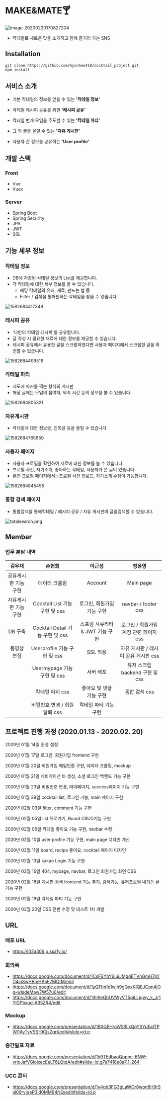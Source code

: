 # MAKE&MATE🍸

![image-20200220170827204](./README_IMG/image01.png)

- 칵테일로 새로운 맛을 소개하고 함께 즐기러 가는 SNS

  

## Installation

```git
git clone https://github.com/hyunhee418/cocktail_project.git
npm install
```



## 서비스 소개

- 기본 칵테일의 정보를 얻을 수 있는 **'칵테일 정보'**

- 칵테일 레시피 공유를 위한 **'레시피 공유'**

- 칵테일 번개 모임을 주도할 수 있는 **'칵테일 파티'**

- 그 외 글을 올릴 수 있는 **'자유 게시판'**

- 사용자 간 정보를 공유하는 **'User profile'**

  

## 개발 스택

### Front

* Vue
* Vuex



### Server

* Spring Boot
* Spring Security
* JPA
* JWT
* SSL



## 기능 세부 정보

### 칵테일 정보

- DB에 저장된 칵테일 정보의 List를 제공합니다.
- 각 칵테일에 대한 세부 정보를 볼 수 있습니다.
  - 해당 칵테일의 유래, 재료, 만드는 법 등
  - Filter / 검색을 통해원하는 칵테일을 찾을 수 있습니다. 

![1582684417348](./README_IMG/1582684417348.png)



### 레시피 공유

- '나만의 칵테일 레시피'를 공유합니다.
- 글 작성 시 필요한 재료에 대한 정보를 제공할 수 있습니다.
- 레시피 공유에서 유용한 글을 스크랩하였다면 사용자 페이지에서 스크랩한 글을 확인할 수 있습니다. 

![1582684499516](./README_IMG/1582684499516.png)



### 칵테일 파티

- 지도에 마커를 찍는 형식의 게시판 
- 해당 글에는 모임의 참여자, 약속 시간 등의 정보를 볼 수 있습니다.

![1582684805321](./README_IMG/1582684805321.png)



### 자유게시판

- 칵테일에 대한 정보글, 친목글 등을 올릴 수 있습니다.

![1582684765659](./README_IMG/1582684765659.png)



### 사용자 페이지

- 사용자 프로필을 확인하여 서로에 대한 정보를 볼 수 있습니다.
- 프로필 사진, 자기소개, 좋아하는 칵테일, 사용자가 쓴 글이 있습니다.
- 본인 프로필 페이지에서는프로필 사진 업로드, 자기소개 수정이 가능합니다.

![1582684845455](./README_IMG/1582684845455.png)



### 통합 검색 페이지

- 통합검색을 통해칵테일 / 레시피 공유 / 자유 게시판의 글을검색할 수 있습니다.

![totalsearch.png](./README_IMG/totalsearch.png)



## Member

### 업무 분담 내역

|        김우재        |              손현희              |             이근성              |                 정윤영                 |
| :------------------: | :------------------------------: | :-----------------------------: | :------------------------------------: |
| 공유게시판 기능 구현 |          데이터 크롤링           |             Account             |               Main page                |
| 자유게시판 기능 구현 |  Cocktail List 기능 구현 및 css  |   로그인, 회원가입 기능 구현    |          navbar / footer css           |
|       DB 구축        | Cocktail Detail 기능 구현 및 css | 스프링 시큐리티 & JWT 기능 구현 | 로그인 / 회원가입 계정 관련 페이지 css |
|     동영상 편집      |   Userprofile 기능 구현 및 css   |            SSL 적용             |  자유 게시판 / 레시피 공유 게시판 css  |
|                      |   Usermypage 기능 구현 및 css    |            서버 배포            |    유저 스크랩 backend 구현 및 css     |
|                      |         칵테일 파티 css          |    좋아요 및 댓글 기능 구현     |             통합 검색 css              |
|                      |  비밀번호 변경 / 회원 탈퇴 css   |      칵테일 파티 기능 구현      |                                        |



## 프로젝트 진행 과정 (2020.01.13 - 2020.02. 20)

2020년 01월 14일 환경 설정

2020년 01월 17일 로그인, 회원가입 frontend 구현

2020년 01월 20일 회원가입 메일인증 구현, 데이터 크롤링, mockup

2020년 01월 21일 네비게이션 바 생성, 소셜 로그인 백엔드 기능 구현

2020년 01월 23일 비밀번호 변경, 마이페이지, success페이지 기능 구현

2020년 01월 29일 cocktail list, 로그인 기능, main 페이지 구현

2020년 02월 03일 filter, comment 기능 구현

2020년 02월 05일 list 뒤로가기, Board CRUD기능 구현

2020년 02월 06일 칵테일 좋아요 기능 구현, navbar 수정

2020년 02월 10일 user profile 기능 구현, main page 디자인 개선

2020년 02월 11일 board, recipe 좋아요, cocktail 페이지 디자인

2020년 02월 13일 kakao Login 기능 구현

2020년 02월 16일 404, mypage, navbar, 로그인 회원가입 화면 CSS

2020년 02월 18일 게시판 검색 frontend 기능 추가, 검색기능, 유저프로필 내가쓴 글 기능 구현

2020년 02월 19일 칵테일 파티 기능 구현

2020년 02월 20일 CSS 전반 수정 및 테스트 1차 개발



## URL

### 배포 URL

* https://i02a309.p.ssafy.io/

  

### 회의록

* https://docs.google.com/document/d/1CsF6YbY6IuiJMgqETVhGmH7pYD4ciSwHBmHB5E7MQtM/edit
* https://docs.google.com/document/d/1zQThnfe1wjh9gQxxKIQEJCpn4jOg-wIsdeMaw7W57u0/edit
* https://docs.google.com/document/d/1IhIKeQhUVWyVT5qiLLjqwy_k_Jr1YiGPbxud-A35ZR4/edit



### Mockup

* https://docs.google.com/presentation/d/1BXQEHroWSI5lxQpYSYuEatTPWl1AyTyVSS-9CjsZqrI/edit#slide=id.p



### 중간발표 자료

* https://docs.google.com/presentation/d/1h9TEdbaoQopmr-6NW-vrjoJafVGlojxecEeLT6LQtqA/edit#slide=id.g7e7418e8a7_1_264



### UCC 콘티

* https://docs.google.com/presentation/d/1y4qb3FG3gLaWOr8won8H9rSal09rviqeP3id0MM94NQ/edit#slide=id.p